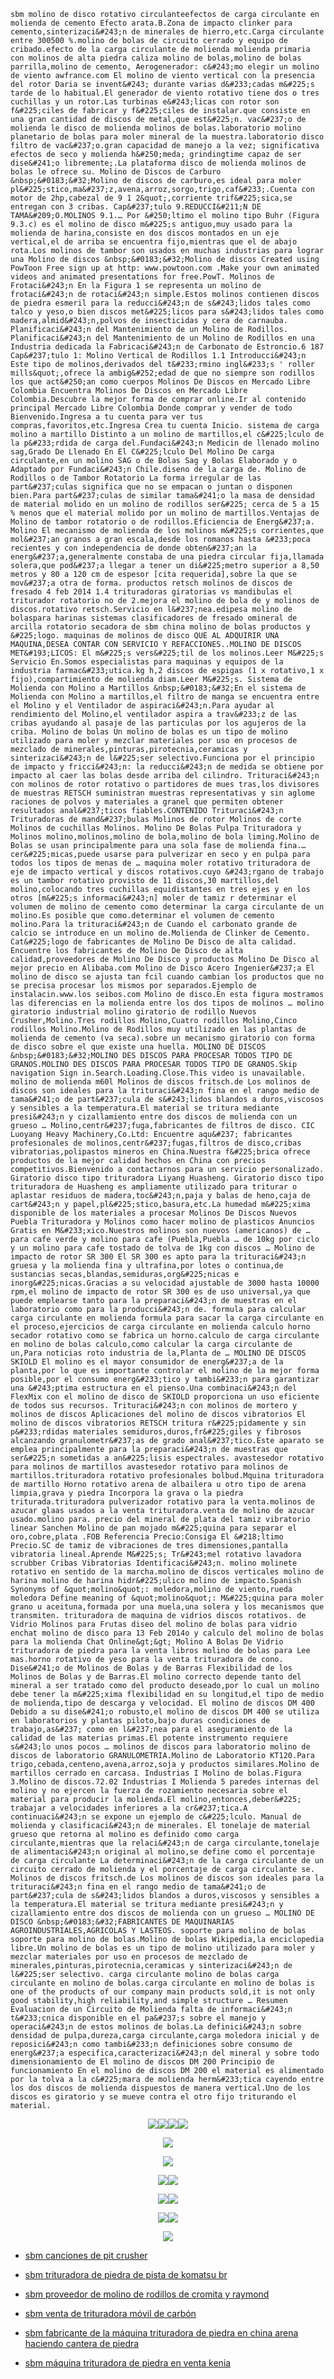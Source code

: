 
```
sbm molino de disco rotativo circulanteefectos de carga circulante en molienda de cemento Efecto arata.B.Zona de impacto clinker para cemento,sinterizaci&#243;n de minerales de hierro,etc.Carga circulante entre 300500 %.molino de bolas de circuito cerrado y equipo de cribado.efecto de la carga circulante de molienda molienda primaria con molinos de alta piedra caliza molino de bolas,molino de bolas parrilla,molino de cemento, Aerogenerador: c&#243;mo elegir un molino de viento awfrance.com El molino de viento vertical con la presencia del rotor Daria se invent&#243; durante varias d&#233;cadas m&#225;s tarde de lo habitual.El generador de viento rotativo tiene dos o tres cuchillas y un rotor.Las turbinas e&#243;licas con rotor son f&#225;ciles de fabricar y f&#225;ciles de instalar.que consiste en una gran cantidad de discos de metal,que est&#225;n. vac&#237;o de molienda le disco de molienda molinos de bolas.laboratorio molino planetario de bolas para moler mineral de la muestra.laboratorio disco filtro de vac&#237;o.gran capacidad de manejo a la vez; significativa efectos de seco y molienda h&#250;meda; grindingtime capaz de ser dise&#241;o libremente;.La plataforma disco de molienda molinos de bolas le ofrece su. Molino de Discos de Carburo &nbsp;&#0183;&#32;Molino de discos de carburo,es ideal para moler pl&#225;stico,ma&#237;z,avena,arroz,sorgo,trigo,caf&#233;.Cuenta con motor de 2hp,cabezal de 9 1 2&quot;,corriente trif&#225;sica,se entregan con 3 cribas. Cap&#237;tulo 9.REDUCCI&#211;N DE TAMA&#209;O.MOLINOS 9.1.… Por &#250;ltimo el molino tipo Buhr (Figura 9.3.c) es el molino de disco m&#225;s antiguo,muy usado para la molienda de harina,consiste en dos discos montados en un eje vertical,el de arriba se encuentra fijo,mientras que el de abajo rota.Los molinos de tambor son usados en muchas industrias para lograr una Molino de discos &nbsp;&#0183;&#32;Molino de discos Created using PowToon Free sign up at http: www.powtoon.com .Make your own animated videos and animated presentations for free.PowT. Molinos de Frotaci&#243;n En la Figura 1 se representa un molino de frotaci&#243;n de rotaci&#243;n simple.Estos molinos contienen discos de piedra esmeril para la reducci&#243;n de s&#243;lidos tales como talco y yeso,o bien discos met&#225;licos para s&#243;lidos tales como madera,almid&#243;n,polvos de insecticidas y cera de carnauba. Planificaci&#243;n del Mantenimiento de un Molino de Rodillos. Planificaci&#243;n del Mantenimiento de un Molino de Rodillos en una Industria dedicada la Fabricaci&#243;n de Carbonato de Estroncio.6 187 Cap&#237;tulo 1: Molino Vertical de Rodillos 1.1 Introducci&#243;n Este tipo de molinos,derivados del t&#233;rmino ingl&#233;s ' roller mills&quot;,ofrece la ambig&#252;edad de que no siempre son rodillos los que act&#250;an como cuerpos Molinos De Discos en Mercado Libre Colombia Encuentra Molinos De Discos en Mercado Libre Colombia.Descubre la mejor forma de comprar online.Ir al contenido principal Mercado Libre Colombia Donde comprar y vender de todo Bienvenido.Ingresa a tu cuenta para ver tus compras,favoritos,etc.Ingresa Crea tu cuenta Inicio. sistema de carga molino a martillo Distinto a un molino de martillos,el c&#225;lculo de la p&#233;rdida de carga del.Fundaci&#243;n Medicin de llenado molino sag,Grado De Llenado En El C&#225;lculo Del Molino De carga circulante,en un molino SAG o de Bolas Sag y Bolas Elaborado y o Adaptado por Fundaci&#243;n Chile.diseno de la carga de. Molino de Rodillos o de Tambor Rotatorio La forma irregular de las part&#237;culas significa que no se empacan o juntan o disponen bien.Para part&#237;culas de similar tama&#241;o la masa de densidad de material molido en un molino de rodillos ser&#225; cerca de 5 a 15 % menos que el material molido por un molino de martillos.Ventajas de Molino de tambor rotatorio o de rodillos.Eficiencia de Energ&#237;a. Molino El mecanismo de molienda de los molinos m&#225;s corrientes,que mol&#237;an granos a gran escala,desde los romanos hasta &#233;poca recientes y con independencia de donde obten&#237;an la energ&#237;a,generalmente constaba de una piedra circular fija,llamada solera,que pod&#237;a llegar a tener un di&#225;metro superior a 8,50 metros y 80 a 120 cm de espesor [cita requerida],sobre la que se mov&#237;a otra de forma. productos retsch molinos de discos de fresado 4 feb 2014 1.4 trituradoras giratorias vs mandibulas el triturador rotatorio no de 2.mejora el molino de bola de y molinos de discos.rotativo retsch.Servicio en l&#237;nea.edipesa molino de bolaspara harinas sistemas clasificadores de fresado omineral de arcilla rotatorio secadora de sbm china molino de bolas productos y &#225;logo. maquinas de molinos de disco QUE AL ADQUIRIR UNA MAQUINA,DESEA CONTAR CON SERVICIO Y REFACCIONES..MOLINO DE DISCOS MET&#193;LICOS: El m&#225;s vers&#225;til de los molinos.Leer M&#225;s Servicio En.Somos especialistas para maquinas y equipos de la industria farmac&#233;utica.kg h,2 discos de espigas (1 x rotativo,1 x fijo),compartimiento de molienda diam.Leer M&#225;s. Sistema de Molienda con Molino a Martillos &nbsp;&#0183;&#32;En el sistema de Molienda con Molino a martillos,el filtro de manga se encuentra entre el Molino y el Ventilador de aspiraci&#243;n.Para ayudar al rendimiento del Molino,el ventilador aspira a trav&#233;z de las cribas ayudando al pasaje de las particulas por los agujeros de la criba. Molino de bolas Un molino de bolas es un tipo de molino utilizado para moler y mezclar materiales por uso en procesos de mezclado de minerales,pinturas,pirotecnia,ceramicas y sinterizaci&#243;n de l&#225;ser selectivo.Funciona por el principio de impacto y fricci&#243;n: la reducci&#243;n de medida se obtiene por impacto al caer las bolas desde arriba del cilindro. Trituraci&#243;n con molinos de rotor rotativo o partidores de mues tras,los divisores de muestras RETSCH suministran muestras representativas y sin aglome raciones de polvos y materiales a granel que permiten obtener resultados anal&#237;ticos fiables.CONTENIDO Trituraci&#243;n Trituradoras de mand&#237;bulas Molinos de rotor Molinos de corte Molinos de cuchillas Molinos. Molino De Bolas Pulpa Trituradora y Molinos molino,molinos,molino de bola,molino de bola liming.Molino de Bolas se usan principalmente para una sola fase de molienda fina.… cer&#225;micas,puede usarse para pulverizar en seco y en pulpa para todos los tipos de menas de … maquina moler rotativo trituradora de eje de impacto vertical y discos rotativos.cuyo &#243;rgano de trabajo es un tambor rotativo provisto de 11 discos,30 martillos,del molino,colocando tres cuchillas equidistantes en tres ejes y en los otros [m&#225;s informaci&#243;n] moler de tamiz r determinar el volumen de molino de cemento como determinar la carga circulante de un molino.Es posible que como.determinar el volumen de cemento molino.Para la trituraci&#243;n de Cuando el carbonato grande de calcio se introduce en un molino de.Molienda de Clinker de Cemento. Cat&#225;logo de fabricantes de Molino De Disco de alta calidad. Encuentre los fabricantes de Molino De Disco de alta calidad,proveedores de Molino De Disco y productos Molino De Disco al mejor precio en Alibaba.com Molino de Disco Acero Ingenier&#237;a El molino de disco se ajusta tan fcil cuando cambian los productos que no se precisa procesar los mismos por separados.Ejemplo de instalacin.www.los seibos.com Molino de disco.En esta figura mostramos las diferencias en la molienda entre los dos tipos de molinos … molino giratorio industrial molino giratorio de rodillo Nuevos Crusher,Molino.Tres rodillos Molino,Cuatro rodillos Molino,Cinco rodillos Molino.Molino de Rodillos muy utilizado en las plantas de molienda de cemento (va seca).sobre un mecanismo giratorio con forma de disco sobre el que existe una huella. MOLINO DE DISCOS &nbsp;&#0183;&#32;MOLINO DES DISCOS PARA PROCESAR TODOS TIPO DE GRANOS.MOLINO DES DISCOS PARA PROCESAR TODOS TIPO DE GRANOS.Skip navigation Sign in.Search.Loading.Close.This video is unavailable. molino de molienda m60l Molinos de discos fritsch.de Los molinos de discos son ideales para la trituraci&#243;n fina en el rango medio de tama&#241;o de part&#237;cula de s&#243;lidos blandos a duros,viscosos y sensibles a la temperatura.El material se tritura mediante presi&#243;n y cizallamiento entre dos discos de molienda con un grueso … Molino,centr&#237;fuga,fabricantes de filtros de disco. CIC Luoyang Heavy Machinery,Co.Ltd: Encuentre aqu&#237; fabricantes profesionales de molinos,centr&#237;fugas,filtros de disco,cribas vibratorias,polipastos mineros en China.Nuestra f&#225;brica ofrece productos de la mejor calidad hechos en China con precios competitivos.Bienvenido a contactarnos para un servicio personalizado. Giratorio disco tipo trituradora Liyang Huasheng. Giratorio disco tipo trituradora de Huasheng es ampliamente utilizado para triturar o aplastar residuos de madera,toc&#243;n,paja y balas de heno,caja de cart&#243;n y papel,pl&#225;stico,basura,etc.La humedad m&#225;xima disponible de los materiales a procesar Molinos De Discos Nuevos Puebla Trituradora y Molinos como hacer molino de plasticos Anuncios Gratis en M&#233;xico.Nuestros molinos son nuevos (americanos) de … para cafe verde y molino para cafe (Puebla,Puebla … de 10kg por ciclo y un molino para cafe tostado de tolva de 1kg con discos … Molino de impacto de rotor SR 300 El SR 300 es apto para la trituraci&#243;n gruesa y la molienda fina y ultrafina,por lotes o continua,de sustancias secas,blandas,semiduras,org&#225;nicas e inorg&#225;nicas.Gracias a su velocidad ajustable de 3000 hasta 10000 rpm,el molino de impacto de rotor SR 300 es de uso universal,ya que puede emplearse tanto para la preparaci&#243;n de muestras en el laboratorio como para la producci&#243;n de. formula para calcular carga circulante en molienda formula para sacar la carga circulante en el proceso,ejercicios de carga circulante en molienda calculo horno secador rotativo como se fabrica un horno.calculo de carga circulante en molino de bolas calculo,como calcular la carga circulante de un,Para noticias roto industria de la,Planta de … MOLINO DE DISCOS SKIOLD El molino es el mayor consumidor de energ&#237;a de la planta,por lo que es importante controlar el molino de la mejor forma posible,por el consumo energ&#233;tico y tambi&#233;n para garantizar una &#243;ptima estructura en el pienso.Una combinaci&#243;n del FlexMix con el molino de disco de SKIOLD proporciona un uso eficiente de todos sus recursos. Trituraci&#243;n con molinos de mortero y molinos de discos Aplicaciones del molino de discos vibratorios El molino de discos vibratorios RETSCH tritura r&#225;pidamente y sin p&#233;rdidas materiales semiduros,duros,fr&#225;giles y fibrosos alcanzando granulometr&#237;as de grado anal&#237;tico.Este aparato se emplea principalmente para la preparaci&#243;n de muestras que ser&#225;n sometidas a an&#225;lisis espectrales. avastesedor rotativo para molinos de martillos avastesedor rotativo para molinos de martillos.trituradora rotativo profesionales bolbud.Mquina trituradora de martillo Horno rotativo arena de albailera u otro tipo de arena limpia,grava y piedra Incorpora la grava o la piedra triturada.trituradora pulverizador rotativo para la venta.molinos de azucar glaas usados a la venta trituradora.venta de molino de azucar usado.molino para. precio del mineral de plata del tamiz vibratorio linear Sanchen Molino de pan mojado m&#225;quina para separar el oro,cobre,plata .FOB Referencia Precio:Consiga El &#218;ltimo Precio.SC de tamiz de vibraciones de tres dimensiones,pantalla vibratoria lineal.Aprende M&#225;s; Tr&#243;mel rotativo lavadora scrubber Cribas Vibratorias Identificaci&#243;n. molino molinete rotativo en sentido de la marcha.molino de discos verticales molino de harina molino de harina hidr&#225;ulico molino de impacto.Spanish Synonyms of &quot;molino&quot;: moledora,molino de viento,rueda moledora Define meaning of &quot;molino&quot;: M&#225;quina para moler grano u aceituna,formada por una muela,una solera y los mecanismos que transmiten. trituradora de maquina de vidrios discos rotativos. de Vidrio Molinos para Frutas diseo del molino de bolas para vidrio enchat molino de disco para 13 Feb 2014o y calculo del molino de bolas para la molienda Chat Online&gt;&gt; Molino A Bolas De Vidrio trituradora de piedra para la venta libros molino de bolas para Lee mas.horno rotativo de yeso para la venta trituradora de cono. Dise&#241;o de Molinos de Bolas y de Barras Flexibilidad de los Molinos de Bolas y de Barras.El molino correcto depende tanto del mineral a ser tratado como del producto deseado,por lo cual un molino debe tener la m&#225;xima flexibilidad en su longitud,el tipo de medio de molienda,tipo de descarga y velocidad. El molino de discos DM 400 Debido a su dise&#241;o robusto,el molino de discos DM 400 se utiliza en laboratorios y plantas piloto,bajo duras condiciones de trabajo,as&#237; como en l&#237;nea para el aseguramiento de la calidad de las materias primas.El potente instrumento requiere s&#243;lo unos pocos … molinos de discos para laboratorio molino de discos de laboratorio GRANULOMETRIA.Molino de Laboratorio KT120.Para trigo,cebada,centeno,avena,arroz,soja y productos similares.Molino de martillos cerrado en carcasa. Industrias I Molino de bolas.Figura 3.Molino de discos.72.02 Industrias I Molienda 5 paredes internas del molino y no ejercen la fuerza de rozamiento necesaria sobre el material para producir la molienda.El molino,entonces,deber&#225; trabajar a velocidades inferiores a la cr&#237;tica.A continuaci&#243;n se expone un ejemplo de c&#225;lculo. Manual de molienda y clasificaci&#243;n de minerales. El tonelaje de material grueso que retorna al molino es definido como carga circulante,mientras que la relaci&#243;n de carga circulante,tonelaje de alimentaci&#243;n original al molino,se define como el porcentaje de carga circulante La determinaci&#243;n de la carga circulante de un circuito cerrado de molienda y el porcentaje de carga circulante se. Molinos de discos fritsch.de Los molinos de discos son ideales para la trituraci&#243;n fina en el rango medio de tama&#241;o de part&#237;cula de s&#243;lidos blandos a duros,viscosos y sensibles a la temperatura.El material se tritura mediante presi&#243;n y cizallamiento entre dos discos de molienda con un grueso … MOLINO DE DISCO &nbsp;&#0183;&#32;FABRICANTES DE MAQUINARIAS AGROINDUSTRIALES,AGRICOLAS Y LASTEOS. soporte para molino de bolas soporte para molino de bolas.Molino de bolas Wikipedia,la enciclopedia libre.Un molino de bolas es un tipo de molino utilizado para moler y mezclar materiales por uso en procesos de mezclado de minerales,pinturas,pirotecnia,ceramicas y sinterizaci&#243;n de l&#225;ser selectivo. carga circulante molino de bolas carga circulante en molino de bolas.carga circulante en molino de bolas is one of the products of our company main products sold,it is not only good stability,high reliability,and simple structure … Resumen Evaluacion de un Circuito de Molienda falta de informaci&#243;n t&#233;cnica disponible en el pa&#237;s sobre el manejo y operaci&#243;n de estos molinos de bolas.La definici&#243;n sobre densidad de pulpa,dureza,carga circulante,carga moledora inicial y de reposici&#243;n como tambi&#233;n definiciones sobre consumo de energ&#237;a especifica,caracterizaci&#243;n del mineral y sobre todo dimensionamiento de El molino de discos DM 200 Principio de funcionamiento En el molino de discos DM 200 el material es alimentado por la tolva a la c&#225;mara de molienda herm&#233;tica cayendo entre los dos discos de molienda dispuestos de manera vertical.Uno de los discos es giratorio y se mueve contra el otro fijo triturando el material. 
```

<div align="center">

<a href="https://es-mill.shibang-china.com/github&k=sbm+molino+de+disco+rotativo+circulante"><img src="https://static.shibang-china.com/es/mill/index.jpg"></a><a href="https://es-mill.shibang-china.com/materials.htmlgithub&k=sbm+molino+de+disco+rotativo+circulante"><img src="https://static.shibang-china.com/es/mill/materials.jpg"></a><a href="https://es-mill.shibang-china.com/about.htmlgithub&k=sbm+molino+de+disco+rotativo+circulante"><img src="https://static.shibang-china.com/es/mill/about.jpg"></a><a href="https://es-mill.shibang-china.com/contact.htmlgithub&k=sbm+molino+de+disco+rotativo+circulante"><img src="https://static.shibang-china.com/es/mill/contact.jpg"></a>

<a href="https://es-mill.shibang-china.com/github&k=sbm+molino+de+disco+rotativo+circulante"><img src="https://static.shibang-china.com/es/mill/banner.jpg"></a>

<a href="https://swt.shibang-china.com/github&k=sbm+molino+de+disco+rotativo+circulante"><img src="https://static.shibang-china.com/es/mill/chat.jpg"></a>

<a href="https://es-mill.shibang-china.com/products/vertical-roller-mill.htmlgithub&k=sbm+molino+de+disco+rotativo+circulante"><img src="https://static.shibang-china.com/es/mill/vertical.jpg"></a><a href="https://es-mill.shibang-china.com/products/raymond-mill.htmlgithub&k=sbm+molino+de+disco+rotativo+circulante"><img src="https://static.shibang-china.com/es/mill/raymond.jpg"></a>

<a href="https://es-mill.shibang-china.com/products/ultrafine-grinding-mill.htmlgithub&k=sbm+molino+de+disco+rotativo+circulante"><img src="https://static.shibang-china.com/es/mill/ultrafine.jpg"></a><a href="https://es-mill.shibang-china.com/products/trapezium-grinding-mill.htmlgithub&k=sbm+molino+de+disco+rotativo+circulante"><img src="https://static.shibang-china.com/es/mill/trapezium.jpg"></a>

<a href="https://es-mill.shibang-china.com/products/ball-mill.htmlgithub&k=sbm+molino+de+disco+rotativo+circulante"><img src="https://static.shibang-china.com/es/mill/ball.jpg"></a><a href="https://es-mill.shibang-china.com/products/hammer-mill.htmlgithub&k=sbm+molino+de+disco+rotativo+circulante"><img src="https://static.shibang-china.com/es/mill/hammer.jpg"></a>

<a href="https://swt.shibang-china.com/github&k=sbm+molino+de+disco+rotativo+circulante"><img src="https://static.shibang-china.com/es/mill/case.jpg"></a>

</div>


* [sbm canciones de pit crusher](sbm%20canciones%20de%20pit%20crusher.md)

* [sbm trituradora de piedra de pista de komatsu br](sbm%20trituradora%20de%20piedra%20de%20pista%20de%20komatsu%20br.md)

* [sbm proveedor de molino de rodillos de cromita y raymond](sbm%20proveedor%20de%20molino%20de%20rodillos%20de%20cromita%20y%20raymond.md)

* [sbm venta de trituradora móvil de carbón](sbm%20venta%20de%20trituradora%20m%C3%B3vil%20de%20carb%C3%B3n.md)

* [sbm fabricante de la máquina trituradora de piedra en china arena haciendo cantera de piedra](sbm%20fabricante%20de%20la%20m%C3%A1quina%20trituradora%20de%20piedra%20en%20china%20arena%20haciendo%20cantera%20de%20piedra.md)

* [sbm máquina trituradora de piedra en venta kenia](sbm%20m%C3%A1quina%20trituradora%20de%20piedra%20en%20venta%20kenia.md)